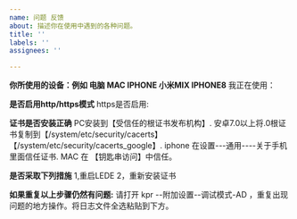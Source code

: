 ```yaml
---
name: 问题 反馈
about: 描述你在使用中遇到的各种问题。
title: ''
labels: ''
assignees: ''

---
```


**你所使用的设备：例如 电脑 MAC IPHONE 小米MIX IPHONE8**
我正在使用：

**是否启用http/https模式**
https是否启用:


**证书是否安装正确**
PC安装到【受信任的根证书发布机构】.
安卓7.0以上将.0根证书复制到【/system/etc/security/cacerts】【/system/etc/security/cacerts_google】.
iphone 在设置---通用----关于手机里面信任证书.
MAC 在 【钥匙串访问】中信任。

**是否采取下列措施**
1,重启LEDE
2，重新安装证书

**如果重复以上步骤仍然有问题:**
请打开 kpr --附加设置--调试模式-AD ，重复出现问题的地方操作。将日志文件全选粘贴到下方。
